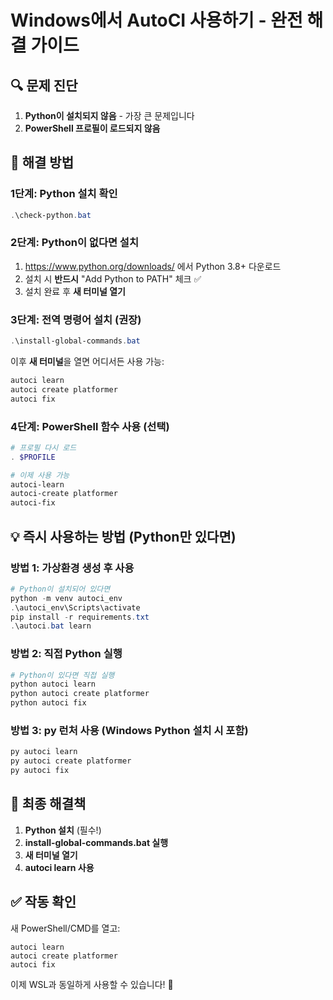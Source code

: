# Windows에서 AutoCI 사용하기 - 완전 해결 가이드

## 🔍 문제 진단

1. **Python이 설치되지 않음** - 가장 큰 문제입니다
2. **PowerShell 프로필이 로드되지 않음**

## 🚀 해결 방법

### 1단계: Python 설치 확인
```powershell
.\check-python.bat
```

### 2단계: Python이 없다면 설치
1. https://www.python.org/downloads/ 에서 Python 3.8+ 다운로드
2. 설치 시 **반드시** "Add Python to PATH" 체크 ✅
3. 설치 완료 후 **새 터미널 열기**

### 3단계: 전역 명령어 설치 (권장)
```powershell
.\install-global-commands.bat
```
이후 **새 터미널**을 열면 어디서든 사용 가능:
```powershell
autoci learn
autoci create platformer
autoci fix
```

### 4단계: PowerShell 함수 사용 (선택)
```powershell
# 프로필 다시 로드
. $PROFILE

# 이제 사용 가능
autoci-learn
autoci-create platformer
autoci-fix
```

## 💡 즉시 사용하는 방법 (Python만 있다면)

### 방법 1: 가상환경 생성 후 사용
```powershell
# Python이 설치되어 있다면
python -m venv autoci_env
.\autoci_env\Scripts\activate
pip install -r requirements.txt
.\autoci.bat learn
```

### 방법 2: 직접 Python 실행
```powershell
# Python이 있다면 직접 실행
python autoci learn
python autoci create platformer
python autoci fix
```

### 방법 3: py 런처 사용 (Windows Python 설치 시 포함)
```powershell
py autoci learn
py autoci create platformer
py autoci fix
```

## 🎯 최종 해결책

1. **Python 설치** (필수!)
2. **install-global-commands.bat 실행**
3. **새 터미널 열기**
4. **autoci learn 사용**

## ✅ 작동 확인

새 PowerShell/CMD를 열고:
```
autoci learn
autoci create platformer
autoci fix
```

이제 WSL과 동일하게 사용할 수 있습니다! 🎉